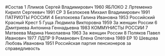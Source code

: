 #Состав
1 Ллимов Сергей Владимирович 1960 ЯБЛОКО
2 Лртеменко Кирилл Сергеевич 1991 СР
3 Безпокоев Михаил Владимирович 1991 ПАТРИОТЫ РОССИИ
4 Безпокоева Галина Ивановна 1953 Российский Красный Крест
5 Гуща Людмила Викторовна 1959 За женщин России
6 Дмитриева Антонина Геннадьевна 1983 КОММУНИСТЫ РОССИИ
7 Матвеева Марина Николаевна 1963 За женщин России
8 Поляков Павел Иванович 1977 ЛДПР
9 Романович Елена Олеговна 1989 ЕР
10 Шевцова Любовь Ивановна 1951 Российская партия пенсионеров за справедливость
